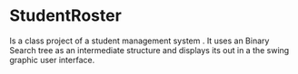 # StudentRoster 

Is a class project of a student management system . It uses an Binary Search tree as an intermediate structure and displays its out in a the swing graphic user interface.
